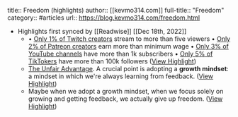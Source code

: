 title:: Freedom (highlights)
author:: [[kevmo314.com]]
full-title:: "Freedom"
category:: #articles
url:: https://blog.kevmo314.com/freedom.html

- Highlights first synced by [[Readwise]] [[Dec 18th, 2022]]
	- •   [Only 1% of Twitch creators](https://sullygnome.com/channels/30/metadata) stream to more than five viewers
	  •   [Only 2% of Patreon creators](https://www.digitalmusicnews.com/2018/01/02/patreon-content-creators-monthly-minimum-wage/) earn more than minimum wage
	  •   [Only 3% of YouTube channels](https://www.tubics.com/blog/number-of-youtube-channels) have more than 1k subscribers
	  •   [Only 5% of TikTokers](https://www.statista.com/statistics/1166139/usa-tiktok-influencer-distribution-number-followers/) have more than 100k followers ([View Highlight](https://read.readwise.io/read/01gmh9gzd1jxtdtqhwsvekz67r))
	- [The Unfair Advantage](https://www.amazon.com/Unfair-Advantage-Already-Takes-Succeed/dp/B09GCYXJ2S/). A crucial point is adopting a **growth mindset**: a mindset in which we're always learning from feedback. ([View Highlight](https://read.readwise.io/read/01gmh9h5yhkzhttawa1vq2x9bk))
	- Maybe when we adopt a growth mindset, when we focus solely on growing and getting feedback, we actually give up freedom. ([View Highlight](https://read.readwise.io/read/01gmh9hqeeqttcs2xk2gft1gf9))